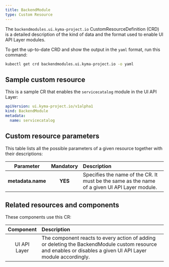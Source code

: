 ```yaml
---
title: BackendModule
type: Custom Resource
---
```


The `backendmodules.ui.kyma-project.io` CustomResourceDefinition (CRD) is a detailed description of the kind of data and the format used to enable UI API Layer modules.

To get the up-to-date CRD and show the output in the `yaml` format, run this command:

``` bash
kubectl get crd backendmodules.ui.kyma-project.io -o yaml
```

## Sample custom resource

This is a sample CR that enables the `servicecatalog` module in the UI API Layer:

``` yaml
apiVersion: ui.kyma-project.io/v1alpha1
kind: BackendModule
metadata:
  name: servicecatalog
```

## Custom resource parameters

This table lists all the possible parameters of a given resource together with their descriptions:

| Parameter   |      Mandatory      |  Description |
|:----------:|:-------------:|:------|
| **metadata.name** |    **YES**   | Specifies the name of the CR. It must be the same as the name of a given UI API Layer module. |

## Related resources and components

These components use this CR:

| Component   |   Description |
|:----------:|:------|
| UI API Layer |  The component reacts to every action of adding or deleting the BackendModule custom resource and enables or disables a given UI API Layer module accordingly. |
